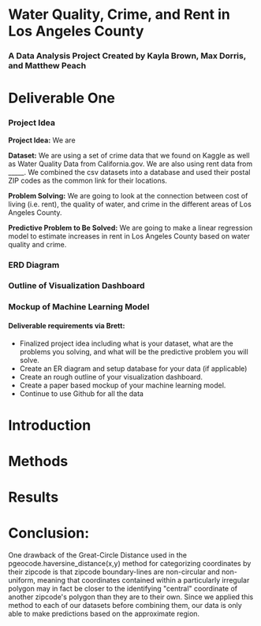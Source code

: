 # Water Quality, Crime, and Rent in Los Angeles County

### A Data Analysis Project Created by Kayla Brown, Max Dorris, and Matthew Peach

# Deliverable One
### Project Idea
**Project Idea:** We are 

**Dataset:** We are using a set of crime data that we found on Kaggle as well as Water Quality Data from California.gov.  We are also using rent data from _____.  We combined the csv datasets into a database and used their postal ZIP codes as the common link for their locations.

**Problem Solving:** We are going to look at the connection between cost of living (i.e. rent), the quality of water, and crime in the different areas of Los Angeles County.

**Predictive Problem to Be Solved:** We are going to make a linear regression model to estimate increases in rent in Los Angeles County based on water quality and crime.

### ERD Diagram

### Outline of Visualization Dashboard

### Mockup of Machine Learning Model


#### Deliverable requirements via Brett:
- Finalized project idea including what is your dataset, what are the problems you solving, and what will be the predictive problem you will solve.
- Create an ER diagram and setup database for your data (if applicable)
- Create an rough outline of your visualization dashboard.
- Create a paper based mockup of your machine learning model.
- Continue to use Github for all the data


# Introduction

# Methods

# Results

# Conclusion:

One drawback of the Great-Circle Distance used in the pgeocode.haversine_distance(x,y) method for categorizing coordinates by their zipcode is that zipcode boundary-lines are non-circular and non-uniform, meaning that coordinates contained within a particularly irregular polygon may in fact be closer to the identifying "central" coordinate of another zipcode's polygon than they are to their own. Since we applied this method to each of our datasets before combining them, our data is only able to make predictions based on the approximate region.

